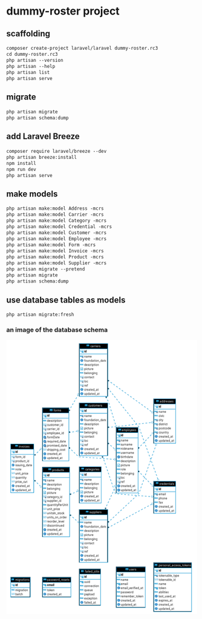 # dummy-roster project

## scaffolding

```shell
composer create-project laravel/laravel dummy-roster.rc3
cd dummy-roster.rc3
php artisan --version
php artisan --help
php artisan list
php artisan serve
```

## migrate

```shell
php artisan migrate
php artisan schema:dump
```

## add Laravel Breeze

```shell
composer require laravel/breeze --dev
php artisan breeze:install
npm install
npm run dev
php artisan serve
```

## make models

```shell
php artisan make:model Address -mcrs
php artisan make:model Carrier -mcrs
php artisan make:model Category -mcrs
php artisan make:model Credential -mcrs
php artisan make:model Customer -mcrs
php artisan make:model Employee -mcrs
php artisan make:model Form -mcrs
php artisan make:model Invoice -mcrs
php artisan make:model Product -mcrs
php artisan make:model Supplier -mcrs
php artisan migrate --pretend
php artisan migrate
php artisan schema:dump
```

## use database tables as models

```shell
php artisan migrate:fresh
```

### an image of the database schema

![an image of the database schema](screenshots/database-schema.png)
